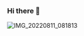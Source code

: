 ### Hi there 👋

![IMG_20220811_081813](https://github.com/largezhou/largezhou/assets/13796692/e97416e6-6bcc-4f54-b100-7da477158b18)
